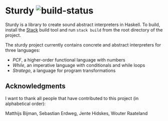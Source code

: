 # Sturdy ![build-status](https://travis-ci.org/svenkeidel/sturdy.svg?branch=master)

Sturdy is a library to create sound abstract interpreters in Haskell.
To build, install the [Stack](https://www.haskellstack.org/) build tool and run `stack build` from the root directory of the project.

The sturdy project currently contains concrete and abstract interpreters for three languages:
* _PCF_, a higher-order functional language with numbers
* _While_, an imperative language with conditionals and while loops
* _Stratego_, a language for program transformations

## Acknowledgments

I want to thank all people that have contributed to this project (in alphabetical order):

Matthijs Bijman, Sebastian Erdweg, Jente Hidskes, Wouter Raateland
